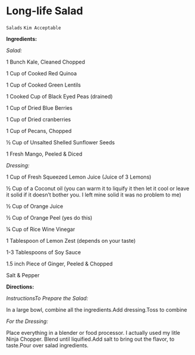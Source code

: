 # Long-life Salad

`Salads` `Kim Acceptable`

**Ingredients:**

_Salad:_

1 Bunch Kale, Cleaned Chopped

1 Cup of Cooked Red Quinoa

1 Cup of Cooked Green Lentils

1 Cooked Cup of Black Eyed Peas (drained)

1 Cup of Dried Blue Berries

1 Cup of Dried cranberries

1 Cup of Pecans, Chopped

½ Cup of Unsalted Shelled Sunflower Seeds

1 Fresh Mango, Peeled & Diced

_Dressing:_

1 Cup of Fresh Squeezed Lemon Juice (Juice of 3 Lemons)

½ Cup of a Coconut oil (you can warm it to liquify it then let it cool or leave it solid if it doesn’t bother you. I left mine solid it was no problem to me)

½ Cup of Orange Juice

½ Cup of Orange Peel (yes do this)

¼ Cup of Rice Wine Vinegar

1 Tablespoon of Lemon Zest (depends on your taste)

1-3 Tablespoons of Soy Sauce

1.5 inch Piece of Ginger, Peeled & Chopped 

Salt & Pepper

**Directions:**

_InstructionsTo Prepare the Salad:_

In a large bowl, combine all the ingredients.Add dressing.Toss to combine

_For the Dressing:_ 

Place everything in a blender or food processor. I actually used my litle Ninja Chopper. Blend until liquified.Add salt to bring out the flavor, to taste.Pour over salad ingredients.
